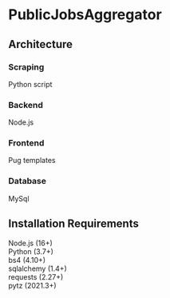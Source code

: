 # PublicJobsAggregator

## Architecture

### Scraping
Python script

### Backend
Node.js

### Frontend
Pug templates

### Database
MySql

## Installation Requirements 
Node.js (16+)<br/> 
Python (3.7+)<br/>
bs4 (4.10+)<br/>
sqlalchemy (1.4+)<br/>
requests (2.27+)<br/>
pytz (2021.3+)<br/>
